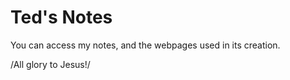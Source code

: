 # Ted's Notes
You can access my notes, and the webpages used in its creation. 

/All glory to Jesus!/
